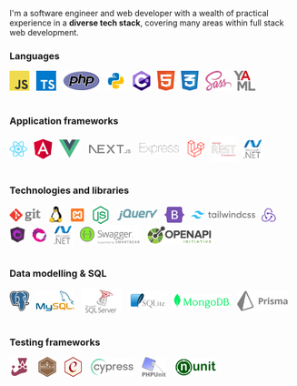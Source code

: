 I'm a software engineer and web developer with a wealth of practical experience in a **diverse tech stack**, covering many areas within full stack web development.

### Languages
<div>
  <img src="assets/js2.svg" height=35>
  &nbsp;
  <img src="assets/ts.svg" height=35>
  &nbsp;
  <img src="assets/php.svg" height=35>
  &nbsp;
  <img src="assets/py.svg" height=35>
  &nbsp;
  <img src="assets/c--4.svg" height=35>
  &nbsp;
  <img src="assets/html.svg" height=35>
  &nbsp;
  <img src="assets/css.svg" height=35>
  &nbsp;
  <img src="assets/sass.svg" height=35>
  <img src="assets/yaml.svg" height=35>
</div>

<br>

### Application frameworks
<div>
  <img src="assets/react.svg" height=35 align=center>
  &nbsp;
  <img src="assets/angular-icon.svg" height=35 align=center>
  &nbsp;
  <img src="assets/vue.svg" height=32 align=center>
  &nbsp;&nbsp;
  <img src="assets/next.svg" height=15 align=center>
  &nbsp;&nbsp;
  <img src="assets/express.svg" height=20 align=center>
  &nbsp;&nbsp;
  <img src="assets/laravel.svg" height=30 align=center>
  &nbsp;
  <img src="assets/drf.svg" height=45 align=center>
  &nbsp;
  <img src="assets/dotnet.svg" height=35 align=center>
</div>

<br>

### Technologies and libraries
<div>
  <img src="assets/git.svg" height=23 align=center>
  &nbsp;
  <img src="assets/Linux.svg" height=30 align=center>
  &nbsp;
  <img src="assets/xampp.svg" height=23 align=center>
  &nbsp;
  <img src="assets/node.svg" height=35 align=center>
  &nbsp;
  <img src="assets/jquery-2.svg" height=20 align=center>
  &nbsp;
  <img src="assets/bootstrap.svg" height=28 align=center>
  &nbsp;
  <img src="assets/tailwind.svg" height=14 align=center>
  &nbsp;
  <img src="assets/redux.svg" height=25 align=center>
  &nbsp;
  <img src="assets/ngrx.svg" height=28 align=center>
  &nbsp;
  <img src="assets/rxjs.png" height=25 align=center>
  &nbsp;
  <img src="assets/dotnet.svg" height=35 align=center>
  &nbsp;
  <img src="assets/swagger.svg" height=35 align=center>
  &nbsp;
  <img src="assets/openapi.png" height=35 align=center>
</div>

<br>

### Data modelling & SQL
<div>
  <img src="assets/psql.svg" height=35 align=center>
  &nbsp;
  <img src="assets/mysql.svg" height=35 align=center>
  &nbsp;
  <img src="assets/mssql.svg" height=45 align=center>
  &nbsp;
  <img src="assets/sqlite.svg" height=35 align=center>
  &nbsp;
  <img src="assets/mongodb.svg" height=25 align=center>
  &nbsp;
  <img src="assets/prisma.svg" height=35 align=center>
</div>

<br>

### Testing frameworks
<div>
  <img src="assets/jest.svg" height=35 align=center>
  &nbsp;&nbsp;
  <img src="assets/mocha.svg" height=35 align=center>
  &nbsp;&nbsp;
  <img src="assets/chai.svg" height=35 align=center>
  &nbsp;&nbsp;
  <img src="assets/cy.svg" height=30 align=center>
  &nbsp;&nbsp;
  <img src="assets/phpunit.svg" height=35 align=center>
  &nbsp;&nbsp;
  <img src="assets/nunit.png" height=30 align=center>
</div>

<!--
**majid-L/majid-L** is a ✨ _special_ ✨ repository because its `README.md` (this file) appears on your GitHub profile.

Here are some ideas to get you started:

- 🔭 I’m currently working on ...
- 🌱 I’m currently learning ...
- 👯 I’m looking to collaborate on ...
- 🤔 I’m looking for help with ...
- 💬 Ask me about ...
- 📫 How to reach me: ...
- 😄 Pronouns: ...
- ⚡ Fun fact: ...
-->
